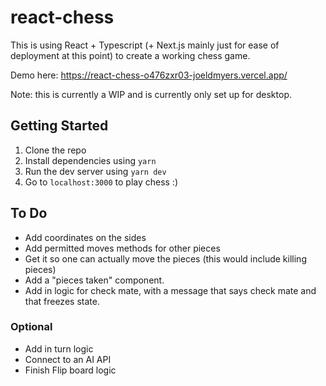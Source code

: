 # react-chess

This is using React + Typescript (+ Next.js mainly just for ease of deployment at this point) to create a working chess game.

Demo here: https://react-chess-o476zxr03-joeldmyers.vercel.app/

Note: this is currently a WIP and is currently only set up for desktop.

## Getting Started

1. Clone the repo
2. Install dependencies using `yarn`
3. Run the dev server using `yarn dev`
4. Go to `localhost:3000` to play chess :)

## To Do

- Add coordinates on the sides
- Add permitted moves methods for other pieces
- Get it so one can actually move the pieces (this would include killing pieces)
- Add a "pieces taken" component.
- Add in logic for check mate, with a message that says check mate and that freezes state.

### Optional

- Add in turn logic
- Connect to an AI API
- Finish Flip board logic
